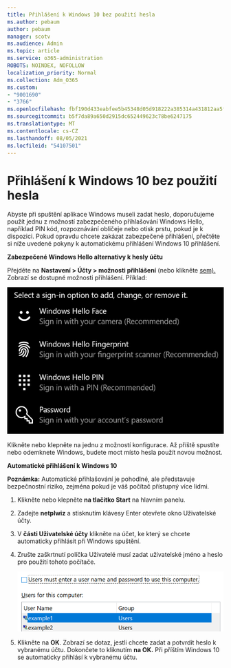 ```yaml
---
title: Přihlášení k Windows 10 bez použití hesla
ms.author: pebaum
author: pebaum
manager: scotv
ms.audience: Admin
ms.topic: article
ms.service: o365-administration
ROBOTS: NOINDEX, NOFOLLOW
localization_priority: Normal
ms.collection: Adm_O365
ms.custom:
- "9001690"
- "3766"
ms.openlocfilehash: fbf190d433eabfee5b45348d05d918222a385314a431812aa5f5926aacf11560
ms.sourcegitcommit: b5f7da89a650d2915dc652449623c78be6247175
ms.translationtype: MT
ms.contentlocale: cs-CZ
ms.lasthandoff: 08/05/2021
ms.locfileid: "54107501"
---
```

# <a name="sign-in-to-windows-10-without-using-a-password"></a>Přihlášení k Windows 10 bez použití hesla

Abyste při spuštění aplikace Windows museli zadat heslo, doporučujeme použít jednu z možností zabezpečeného přihlašování Windows Hello, například PIN kód, rozpoznávání obličeje nebo otisk prstu, pokud je k dispozici. Pokud opravdu chcete zakázat zabezpečené přihlášení, přečtěte si níže uvedené pokyny k automatickému přihlášení Windows 10 přihlášení.

**Zabezpečené Windows Hello alternativy k hesly účtu**

Přejděte na **Nastavení > Účty > možnosti přihlášení** (nebo klikněte [sem).](ms-settings:signinoptions?activationSource=GetHelp) Zobrazí se dostupné možnosti přihlášení. Příklad:

![Možnosti přihlášení](media/sign-in-options.png)

Klikněte nebo klepněte na jednu z možností konfigurace. Až příště spustíte nebo odemknete Windows, budete moct místo hesla použít novou možnost. 

**Automatické přihlášení k Windows 10**

**Poznámka:** Automatické přihlašování je pohodlné, ale představuje bezpečnostní riziko, zejména pokud je váš počítač přístupný více lidmi. 

1. Klikněte nebo klepněte **na tlačítko Start** na hlavním panelu.

2. Zadejte **netplwiz** a stisknutím klávesy Enter otevřete okno Uživatelské účty.

3. V **části Uživatelské účty** klikněte na účet, ke který se chcete automaticky přihlásit při Windows spuštění.

4. Zrušte zaškrtnutí políčka Uživatelé musí zadat uživatelské jméno a heslo pro použití tohoto počítače.

    ![Uživatelé musí zadat možnost uživatelského jména a hesla.](media/users-must-enter-username.png)

5. Klikněte na **OK**. Zobrazí se dotaz, jestli chcete zadat a potvrdit heslo k vybranému účtu. Dokončete to kliknutím **na OK.** Při příštím Windows 10 se automaticky přihlásí k vybranému účtu.
